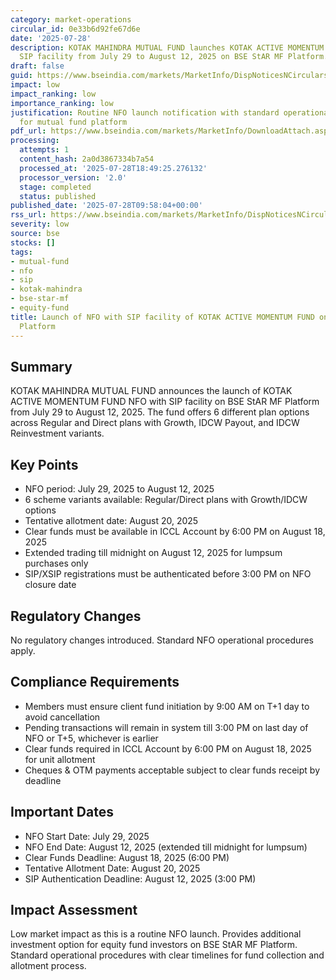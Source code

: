 ```yaml
---
category: market-operations
circular_id: 0e33b6d92fe67d6e
date: '2025-07-28'
description: KOTAK MAHINDRA MUTUAL FUND launches KOTAK ACTIVE MOMENTUM FUND NFO with
  SIP facility from July 29 to August 12, 2025 on BSE StAR MF Platform.
draft: false
guid: https://www.bseindia.com/markets/MarketInfo/DispNoticesNCirculars.aspx?Noticeid={FB23415A-7ED9-4E23-A45D-51EA4A316BF1}&noticeno=20250728-14&dt=07/28/2025&icount=14&totcount=68&flag=0
impact: low
impact_ranking: low
importance_ranking: low
justification: Routine NFO launch notification with standard operational procedures
  for mutual fund platform
pdf_url: https://www.bseindia.com/markets/MarketInfo/DownloadAttach.aspx?id=20250728-14&attachedId=
processing:
  attempts: 1
  content_hash: 2a0d3867334b7a54
  processed_at: '2025-07-28T18:49:25.276132'
  processor_version: '2.0'
  stage: completed
  status: published
published_date: '2025-07-28T09:58:04+00:00'
rss_url: https://www.bseindia.com/markets/MarketInfo/DispNoticesNCirculars.aspx?Noticeid={FB23415A-7ED9-4E23-A45D-51EA4A316BF1}&noticeno=20250728-14&dt=07/28/2025&icount=14&totcount=68&flag=0
severity: low
source: bse
stocks: []
tags:
- mutual-fund
- nfo
- sip
- kotak-mahindra
- bse-star-mf
- equity-fund
title: Launch of NFO with SIP facility of KOTAK ACTIVE MOMENTUM FUND on BSE StAR MF
  Platform
---
```


## Summary

KOTAK MAHINDRA MUTUAL FUND announces the launch of KOTAK ACTIVE MOMENTUM FUND NFO with SIP facility on BSE StAR MF Platform from July 29 to August 12, 2025. The fund offers 6 different plan options across Regular and Direct plans with Growth, IDCW Payout, and IDCW Reinvestment variants.

## Key Points

- NFO period: July 29, 2025 to August 12, 2025
- 6 scheme variants available: Regular/Direct plans with Growth/IDCW options
- Tentative allotment date: August 20, 2025
- Clear funds must be available in ICCL Account by 6:00 PM on August 18, 2025
- Extended trading till midnight on August 12, 2025 for lumpsum purchases only
- SIP/XSIP registrations must be authenticated before 3:00 PM on NFO closure date

## Regulatory Changes

No regulatory changes introduced. Standard NFO operational procedures apply.

## Compliance Requirements

- Members must ensure client fund initiation by 9:00 AM on T+1 day to avoid cancellation
- Pending transactions will remain in system till 3:00 PM on last day of NFO or T+5, whichever is earlier
- Clear funds required in ICCL Account by 6:00 PM on August 18, 2025 for unit allotment
- Cheques & OTM payments acceptable subject to clear funds receipt by deadline

## Important Dates

- NFO Start Date: July 29, 2025
- NFO End Date: August 12, 2025 (extended till midnight for lumpsum)
- Clear Funds Deadline: August 18, 2025 (6:00 PM)
- Tentative Allotment Date: August 20, 2025
- SIP Authentication Deadline: August 12, 2025 (3:00 PM)

## Impact Assessment

Low market impact as this is a routine NFO launch. Provides additional investment option for equity fund investors on BSE StAR MF Platform. Standard operational procedures with clear timelines for fund collection and allotment process.